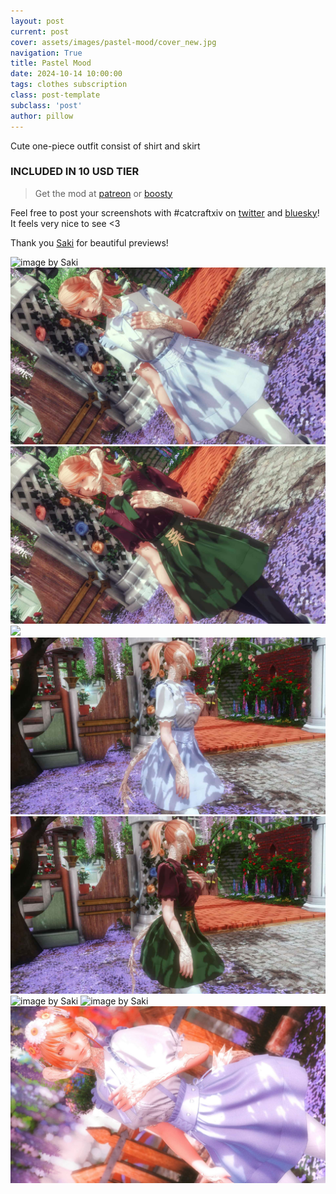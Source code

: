```yaml
---
layout: post
current: post
cover: assets/images/pastel-mood/cover_new.jpg
navigation: True
title: Pastel Mood
date: 2024-10-14 10:00:00
tags: clothes subscription
class: post-template
subclass: 'post'
author: pillow
---
```


Cute one-piece outfit consist of shirt and skirt

### INCLUDED IN 10 USD TIER

> Get the mod at [patreon](https://www.patreon.com/posts/pastel-mood-2024-113993058?utm_medium=clipboard_copy&utm_source=copyLink&utm_campaign=postshare_creator&utm_content=join_link) or [boosty](https://boosty.to/miaumori/posts/6a7a5c2f-00fb-4c3b-80dc-99e564857bc3?share=success_publish_link)

Feel free to post your screenshots with #catcraftxiv on [twitter](https://x.com/hashtag/catcraftxiv?src=hashtag_click) and [bluesky](https://bsky.app/hashtag/catcraftxiv)! It feels very nice to see <3

Thank you [Saki](https://x.com/PhotosmithSaki) for beautiful previews!

<img src="https://catcraftxiv.github.io/web/assets/img/gallery/2024-10-16_20-27-19-534_Sakis_Night_Equalizer2.jpg" title="image by Saki"/>
<img src="assets/images/pastel-mood/pic2.jpg"/>
<img src="assets/images/pastel-mood/pic1.jpg"/>
<img src="https://catcraftxiv.github.io/web/assets/img/gallery/ffxiv_dx11 2024-10-14 19-50-20 Maya Adorable Gameplay.jpg"/>
<img src="assets/images/pastel-mood/pic4.jpg"/>
<img src="assets/images/pastel-mood/pic3.jpg"/>
<img src="https://catcraftxiv.github.io/web/assets/img/gallery/2024-10-15_15-07-40-676_Sakis_Night_Equalizer2.jpg" title="image by Saki"/>
<img src="https://catcraftxiv.github.io/web/assets/img/gallery/image.jpg" title="image by Saki"/>
<img src="assets/images/pastel-mood/cover_new.jpg"/>
